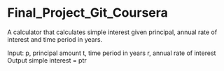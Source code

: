 # Final_Project_Git_Coursera
A calculator that calculates simple interest given principal, annual rate of interest and time period in years.

Input: p, principal amount t, time period in years r, annual rate of interest Output simple interest = ptr
